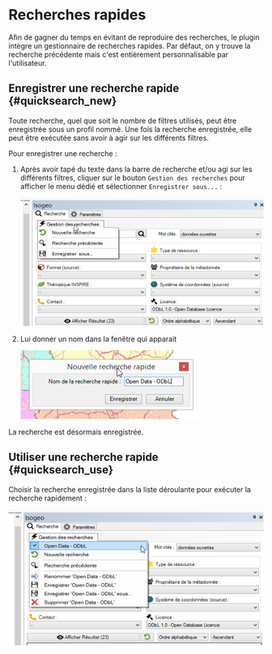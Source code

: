 # Recherches rapides

Afin de gagner du temps en évitant de reproduire des recherches, le plugin intègre un gestionnaire de recherches rapides. Par défaut, on y trouve la recherche précédente mais c'est entièrement personnalisable par l'utilisateur.

## Enregistrer une recherche rapide {#quicksearch_new}

Toute recherche, quel que soit le nombre de filtres utilisés, peut être enregistrée sous un profil nommé. Une fois la recherche enregistrée, elle peut être exécutée sans avoir à agir sur les différents filtres.

Pour enregistrer une recherche :

1. Après avoir tapé du texte dans la barre de recherche et/ou agi sur les différents filtres, cliquer sur le bouton `Gestion des recherches` pour afficher le menu dédié et sélectionner `Enregistrer sous...` :

    !["Menu de gestion des recherches enregistrées"](../../../assets/plugin_ArcMap_quicksearch_menu.png)

2. Lui donner un nom dans la fenêtre qui apparait

    !["Nommer une recherche rapide"](../../../assets/plugin_ArcMap_quicksearch_save_popup_FR.png)

La recherche est désormais enregistrée.

## Utiliser une recherche rapide {#quicksearch_use}

Choisir la recherche enregistrée dans la liste déroulante pour exécuter la recherche rapidement :

!["Sélectionner une recherche rapide"](../../../assets/plugin_ArcMap_quicksearch_pick_FR.png)
